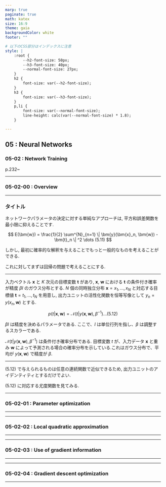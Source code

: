 ```yaml
---
marp: true
paginate: true
math: katex
size: 16:9
theme: gaia
backgroundColor: white
footer: ""

# 以下のCSS部分はインデックスに注意
style: |
    :root {
        --h2-font-size: 50px;
        --h3-font-size: 40px;
        --normal-font-size: 27px;
    }
    h2 {
        font-size: var(--h2-font-size);
    }
    h3 {
        font-size: var(--h3-font-size);
    }
    p,li {
        font-size: var(--normal-font-size);
        line-height: calc(var(--normal-font-size) * 1.8);
    }

---
```

## 05 : Neural Networks
### 05-02 : Network Training
p.232~

---
### 05-02-00 : Overview



---
### タイトル

ネットワークパラメータの決定に対する単純なアプローチは, 平方和誤差関数を最小限に抑えることです.

$$
E(\bm{w}) = \frac{1}{2} \sum^{N}_{n=1} \| \bm{y}(\bm{x}_n, \bm{w}) - \bm{t}_n \| ^2 \dots (5.11)
$$

しかし, 最初に確率的な解釈を与えることでもっと一般的なものを考えることができる.

これに対してまずは回帰の問題で考えることにする.

---

入力ベクトル $\bm{x}$ と $K$ 次元の目標変数 $\bm{t}$ があり, $\bm{x}$, $\bm{w}$ における $\bm{t}$ の条件付き確率が精度 $\beta I$ のガウス分布とする. $N$ 個の同時独立分布 $\bm{x} = {x_1, \ldots , x_N }$ と対応する目標値 $\bm{t} = {t_1, \ldots , t_N }$ を用意し, 出力ユニットの活性化関数を恒等写像として $y_n = y(x_n, \bm{w})$ とする.

$$
p(t|\bm{x}, \bm{w}) = \mathcal{N} (t|y(\bm{x}, \bm{w}), \beta ^ {-1}) \dots (5.12)
$$

$\beta I$ は精度を決めるパラメータである.
ここで、$I$ は単位行列を指し、$\beta$ は調整するスカラーである.

$\mathcal{N}(t | y(\bm{x}, \bm{w}), \beta^{-1})$ は条件付き確率分布である.
目標変数 $t$ が、入力データ $\bm{x}$ と重み $\bm{w}$ によって予測される場合の確率分布を示している.これはガウス分布で、平均が $y(\bm{x}, \bm{w})$ で精度が $\beta$.

---

<!-- TODO:意味不明 -->
(5.12) で与えられるものは任意の連続関数で近似できるため, 出力ユニットのアイデンティティとするだけでよい.

(5.12) に対応する尤度関数を見てみる.



---
### 05-02-01 : Parameter optimization


---


---
### 05-02-02 : Local quadratic approximation


---


---
### 05-02-03 : Use of gradient information


---


---
### 05-02-04 : Gradient descent optimization


---